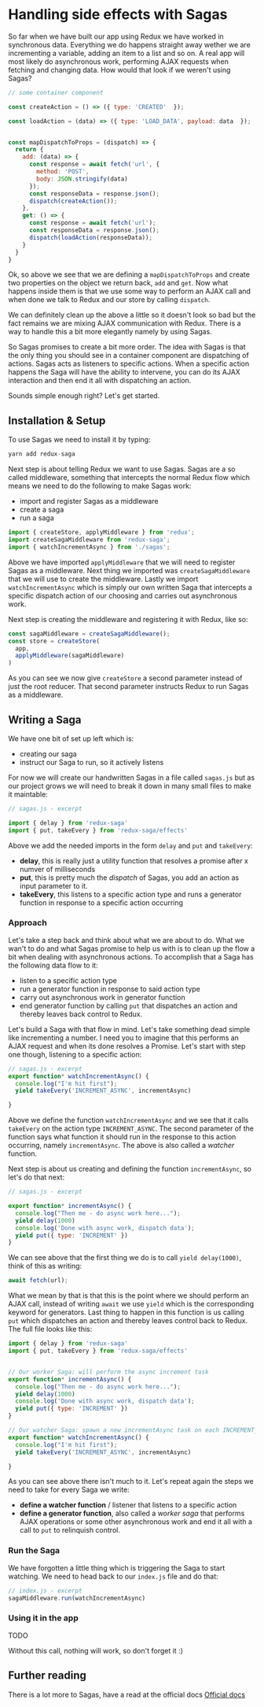 # Handling side effects with Sagas

So far when we have built our app using Redux we have worked in synchronous data. Everything we do happens straight away wether we are incrementing a variable, adding an item to a list and so on. A real app will most likely do asynchronous work, performing AJAX requests when fetching and changing data. How would that look if we weren't using Sagas?

```js
// some container component

const createAction = () => ({ type: 'CREATED'  });

const loadAction = (data) => ({ type: 'LOAD_DATA', payload: data  });


const mapDispatchToProps = (dispatch) => {
  return {
    add: (data) => {
      const response = await fetch('url', {  
        method: 'POST',
        body: JSON.stringify(data)
      });
      const responseData = response.json();
      dispatch(createAction());
    },
    get: () => {
      const response = await fetch('url');
      const responseData = response.json();
      dispatch(loadAction(responseData));
    }
  }
}
```

Ok, so above we see that we are defining a `mapDispatchToProps` and create two properties on the object we return back, `add` and `get`. Now what happens inside them is that we use some way to perform an AJAX call and when done we talk to Redux and our store by calling `dispatch`.

We can definitely clean up the above a little so it doesn't look so bad but the fact remains we are mixing AJAX communication with Redux. There is a way to handle this a bit more elegantly namely by using Sagas.

So Sagas promises to create a bit more order. The idea with Sagas is that the only thing you should see in a container component are dispatching of actions. Sagas acts as listeners to specific actions. When a specific action happens the Saga will have the ability to intervene, you can do its AJAX interaction and then end it all with dispatching an action.

Sounds simple enough right? Let's get started.

## Installation & Setup

To use Sagas we need to install it by typing:

```js
yarn add redux-saga
```

Next step is about telling Redux we want to use Sagas. Sagas are a so called middleware, something that intercepts the normal Redux flow which means we need to do the following to make Sagas work:

* import and register Sagas as a middleware
* create a saga
* run a saga

```js
import { createStore, applyMiddleware } from 'redux';
import createSagaMiddleware from 'redux-saga';
import { watchIncrementAsync } from './sagas';
```

Above we have imported `applyMiddleware` that we will need to register Sagas as a middleware. Next thing we imported was `createSagaMiddleware` that we will use to create the middleware. Lastly we import `watchIncrementAsync` which is simply our own written Saga that intercepts a specific dispatch action of our choosing and carries out asynchronous work.

Next step is creating the middleware and registering it with Redux, like so:

```js
const sagaMiddleware = createSagaMiddleware();
const store = createStore(
  app,
  applyMiddleware(sagaMiddleware)
)
```

As you can see we now give `createStore` a second parameter instead of just the root reducer. That second parameter instructs Redux to run Sagas as a middleware.

## Writing a Saga

We have one bit of set up left which is:

* creating our saga
* instruct our Saga to run, so it actively listens

For now we will create our handwritten Sagas in a file called `sagas.js` but as our project grows we will need to break it down in many small files to make it maintable:

```js
// sagas.js - excerpt

import { delay } from 'redux-saga'
import { put, takeEvery } from 'redux-saga/effects'
```

Above we add the needed imports in the form `delay` and `put` and `takeEvery`:

* **delay**, this is really just a utility function that resolves a promise after x numver of milliseconds
* **put**, this is pretty much the _dispatch_ of Sagas, you add an action as input parameter to it.
* **takeEvery**, this listens to a specific action type and runs a generator function in response to a specific action occurring

### Approach

Let's take a step back and think about what we are about to do. What we wan't to do and what Sagas promise to help us with is to clean up the flow a bit when dealing with asynchronous actions. To accomplish that a Saga has the following data flow to it:

* listen to a specific action type
* run a generator function in response to said action type
* carry out asynchronous work in generator function
* end generator function by calling `put` that dispatches an action and thereby leaves back control to Redux. 

Let's build a Saga with that flow in mind. Let's take something dead simple like incrementing a number. I need you to imagine that this performs an AJAX request and when its done resolves a Promise. Let's start with step one though, listening to a specific action:

```js
// sagas.js - excerpt
export function* watchIncrementAsync() {
  console.log("I'm hit first");
  yield takeEvery('INCREMENT_ASYNC', incrementAsync)

}
```

Above we define the function `watchIncrementAsync` and we see that it calls `takeEvery` on the action type `INCREMENT_ASYNC`. The second parameter of the function says what function it should run in the response to this action occurring, namely `incrementAsync`.  The above is also called a _watcher_ function.

Next step is about us creating and defining the function `incrementAsync`, so let's do that next:

```js
// sagas.js - excerpt

export function* incrementAsync() {
  console.log("Then me - do async work here...");
  yield delay(1000)
  console.log('Done with async work, dispatch data');
  yield put({ type: 'INCREMENT' })
}
```

We can see above that the first thing we do is to call `yield delay(1000)`, think of this as writing:

```js
await fetch(url);
```

What we mean by that is that this is the point where we should perform an AJAX call, instead of writing `await` we use `yield` which is the corresponding keyword for generators. Last thing to happen in this function is us calling `put` which dispatches an action and thereby leaves control back to Redux. The full file looks like this:

```js
import { delay } from 'redux-saga'
import { put, takeEvery } from 'redux-saga/effects'


// Our worker Saga: will perform the async increment task
export function* incrementAsync() {
  console.log("Then me - do async work here...");
  yield delay(1000)
  console.log('Done with async work, dispatch data');
  yield put({ type: 'INCREMENT' })
}

// Our watcher Saga: spawn a new incrementAsync task on each INCREMENT_ASYNC
export function* watchIncrementAsync() {
  console.log("I'm hit first");
  yield takeEvery('INCREMENT_ASYNC', incrementAsync)

}
```

As you can see above there isn't much to it. Let's repeat again the steps we need to take for every Saga we write:

* **define a watcher function** / listener that listens to a specific action
* **define a generator function**, also called a _worker saga_ that performs AJAX operations or some other asynchronous work and end it all with a call to `put` to relinquish control.

### Run the Saga

We have forgotten a little thing which is triggering the Saga to start watching. We need to head back to our `index.js` file and do that:

```js
// index.js - excerpt
sagaMiddleware.run(watchIncrementAsync)
```

### Using it in the app
TODO

Without this call, nothing will work, so don't forget it :\)

## Further reading

There is a lot more to Sagas, have a read at the official docs [Official docs](https://redux-saga.js.org/docs/introduction/)



